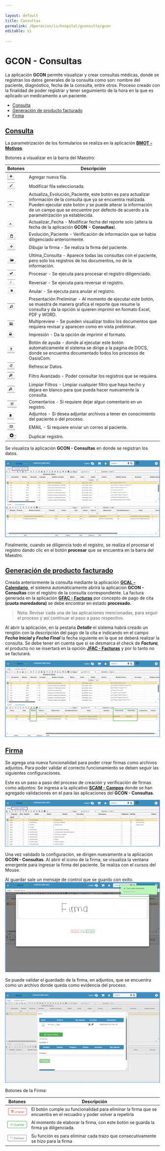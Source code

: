 ```yaml
---

layout: default
title: Consultas
permalink: /Operacion/is/hospital/gconsulta/gcon
editable: si

---
```




# GCON - Consultas



La aplicación **GCON** permite visualizar y crear consultas médicas, donde se registran los datos generales de la consulta como son: nombre del paciente, diagnóstico, fecha de la consulta, entre otros.   Proceso creado con la finalidad de poder registrar y tener seguimiento de la hora en la que es aplicado un medicamento a un paciente.  



* [Consulta](http://docs.oasiscom.com/Operacion/is/hospital/gconsulta/gcon#consulta)
* [Generación de producto facturado](http://docs.oasiscom.com/Operacion/is/hospital/gconsulta/gcon#generación-de-producto-facturado)
* [Firma](#firma)


## [Consulta](http://docs.oasiscom.com/Operacion/is/hospital/gconsulta/gcon#consulta)


 La parametrización de los formularios se realiza en la aplicación [**BMOT - Motivos**](https://docs.oasiscom.com/Operacion/common/bsistema/bmot).

Botones a visualizar en la barra del Maestro:


| **Botones** | **Descripción** |
| --- | ----------- |
| ![](boton1.png) | Agregar nueva fila. |
| ![](boton2.png)| Modificar fila seleccionada. | 
| ![](boton3.png)| Actualiza_Evolución_Paciente, este botón es para actualizar información de la consulta que ya se encuentra realizada. Pueden ejecutar este botón y se puede alterar la información de un campo que se encuentre por defecto de acuerdo a la parametrización ya establecida. |
| ![](boton4.png) | Actualizar_Fecha - Modificar fecha del reporte solo (altera la fecha de la aplicación **GCON - Consultas**).|
| ![](boton5.png)| Evolución_Paciente - Verificación de información que se habia diligenciado anteriormente. |
| ![](boton6.png)  | Dibujar la firma -  Se realiza la firma del paciente. |
| ![](boton7.png) | Ultima_Consulta -  Aparece todas las consultas con el paciente, pero solo los registros de los documentos, no de la información. |
| ![](boton8.png)| Procesar -  Se ejecuta para procesar el registro diligenciado. |
| ![](boton9.png)| Reversar - Se ejecuta para reversar el registro.|  
| ![](boton10.png) | Anular - Se ejecuta para anular el registro.|  
|  ![](boton11.png) | Presentación Preliminar - Al momento de ejecutar este botón, se muestra de manera grafica el reporte que resume la consulta y da la opción si quieren imprimir en formato Excel, PDF y WORD.|  
| ![](boton12.png) | Multipreview - Se pueden visualizar todos los documentos que requiera revisar y aparecen como en vista preliminar.|  
| ![](boton13.png)| Impresión - Da la opción de imprimir el formato. |  
| ![](boton14.png)| Botón de ayuda - donde al ejecutar este botón automaticamente el sistema se dirige a la pagina de DOCS, donde se encuentra documentado todos los procesos de OasisCom. |  
| ![](boton15.png)| Refrescar Datos.| 
| ![](boton16.png) | Filtro Avanzado - Poder consultar los registros que se requiera.  | 
| ![](boton17.png)| Limpiar Filtros - Limpiar cualquier filtro que haya hecho y dejara en blanco para que pueda hacer nuevamente la consulta.  | 
| ![](boton18.png) | Comentarios - Si requiere dejar algun comentario en un registro.| 
| ![](boton19.png) | Adjuntos - Si desea adjuntar archivos a tener en conocimiento del paciente o del proceso.| 
| ![](boton20.png)| EMAIL - Si requiere enviar un correo al paciente.|
| ![](boton21.png)| Duplicar registro.|

Se visualiza la aplicación **GCON - Consultas** en donde se registran los datos. 

![](gcon1.png)


Finalmente, cuando se diligencia todo el registro, se realiza el procesar el registro dando clic en el botón **procesar** que se encuentra en la barra del Maestro.

## [Generación de producto facturado](http://docs.oasiscom.com/Operacion/is/hospital/gconsulta/gcon#generación-de-producto-facturado)

Creada anteriormente la consulta mediante la aplicación [**GCAL - Calendario**](http://docs.oasiscom.com/Operacion/is/hospital/gcita/gcal#generación-de-producto-facturado), el sistema automáticamente abrirá la aplicación **GCON - Consultas** con el registro de la consulta correspondiente.  La factura generada en la aplicación [**GFAC - Facturas**](http://docs.oasiscom.com/Operacion/is/hospital/gfacturacion/gfac) por concepto de pago de cita **(cuota moredadora)** se debe encontrar en estado **procesado.**

>Nota: Revisar cada una de las aplicaciones mencionadas, para seguir el proceso y así continuar el paso a paso respectivo.

Al abrir la aplicación, en la pestaña **_Detalle_** el sistema habrá creado un renglón con la descripción del pago de la cita e indicando en el campo **_Fecha Inicial_  y _Fecha Final_** la fecha siguiente en la que se deberá realizar la consulta. Se debe tener en cuenta que si se desmarca el check de **_Factura_**, el producto no se insertará en la opción [**JFAC - Facturas**](https://docs.oasiscom.com/Operacion/scm/pos/jcajero/jfac) y por lo tanto no se facturará.  

![](gcon2.png)

 ## [Firma](#firma)

Se agrega una nueva funcionalidad para poder crear firmas como archivos adjuntos.
Para poder validar el correcto funcionamiento se deben seguir las siguientes configuraciones.

Este es un paso a paso del proceso de creación y verificación de firmas como adjuntos:
Se ingresa a la aplicativo [**SCAM - Campos**](http://docs.oasiscom.com/Operacion/system/sconfig/scam) donde se han agregado  validaciones en el  para las aplicaciones del **GCON - Consultas**. 

![](firma2.png)

Una vez validado la configuración, se dirigen nuevamente a la aplicación **GCON - Consultas**.
Al abrir el icono de la firma, se visualiza la ventana emergente para ingresar la firma del paciente. Se realiza con el cursos del Mouse.

Al guardar sale un mensaje de control que se guardo con exito.
![](firma4.png)

Se puede validar el guardado de la firma, en adjuntos, que se encuentra como un archivo donde queda como evidencia del proceso.

![](firma7.png)

Botones de la Firma: 

| **Botones** | **Descripción** |
| --- | ----------- |
| ![](imagenlimpiar.png) | El botón cumple su funcionalidad para eliminar la firma que se encuentra en el recuadro y poder volver a repetirla |
| ![](imagenguardar.png) | Al momento de elaborar la firma, con este botón se guarda la firma ya diligenciada. |
| ![](imagendeshacer.png)  | Su función es para eliminar cada trazo que consecutivamente se hizo para la firma| 
